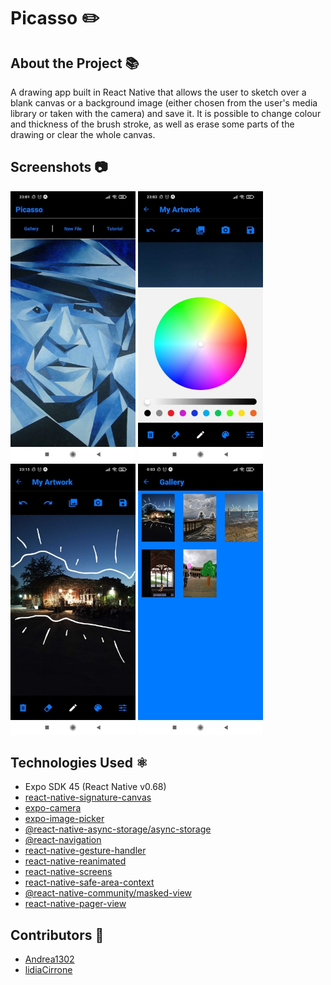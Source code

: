 # Picasso ✏️

## About the Project 📚

A drawing app built in React Native that allows the user to sketch over a blank canvas or a background image (either chosen from the user's media library or taken with the camera) and save it. It is possible to change colour and thickness of the brush stroke, as well as erase some parts of the drawing or clear the whole canvas.  

## Screenshots 📷

<img src="assets/screenshots/01.jpg" width="200"/> <img src="assets/screenshots/02.jpg" width="200"/> <img src="assets/screenshots/03.jpg" width="200"/> <img src="assets/screenshots/04.jpg" width="200"/>

## Technologies Used ⚛️ 

- Expo SDK 45 (React Native v0.68)
- [react-native-signature-canvas](https://github.com/YanYuanFE/react-native-signature-canvas)
- [expo-camera](https://docs.expo.dev/versions/latest/sdk/camera/)
- [expo-image-picker](https://docs.expo.dev/versions/v45.0.0/sdk/imagepicker/)
- [@react-native-async-storage/async-storage](https://docs.expo.dev/versions/v45.0.0/sdk/async-storage/)
- [@react-navigation](https://reactnavigation.org/)
- [react-native-gesture-handler](https://docs.expo.dev/versions/latest/sdk/gesture-handler/)
- [react-native-reanimated](https://docs.expo.dev/versions/latest/sdk/reanimated/)
- [react-native-screens](https://docs.expo.dev/versions/v45.0.0/sdk/screens/)
- [react-native-safe-area-context](https://docs.expo.dev/versions/v45.0.0/sdk/safe-area-context/)
- [@react-native-community/masked-view](https://docs.expo.dev/versions/v45.0.0/sdk/masked-view/)
- [react-native-pager-view](https://docs.expo.dev/versions/v45.0.0/sdk/view-pager/)

## Contributors 👫

* [Andrea1302](https://github.com/Andrea1302)
* [lidiaCirrone](https://github.com/lidiaCirrone)
